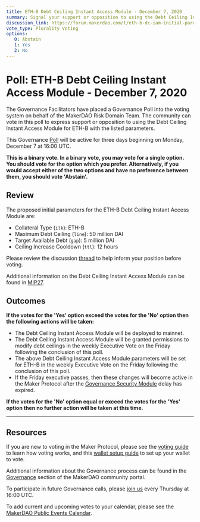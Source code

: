 ```yaml
---
title: ETH-B Debt Ceiling Instant Access Module - December 7, 2020
summary: Signal your support or opposition to using the Debt Ceiling Instant Access Module for ETH-B with the listed parameters.
discussion_link: https://forum.makerdao.com/t/eth-b-dc-iam-initial-parameters/5512
vote_type: Plurality Voting
options:
   0: Abstain
   1: Yes
   2: No
---
```

# Poll: ETH-B Debt Ceiling Instant Access Module - December 7, 2020

The Governance Facilitators have placed a Governance Poll into the voting system on behalf of the MakerDAO Risk Domain Team. The community can vote in this poll to express support or opposition to using the Debt Ceiling Instant Access Module for ETH-B with the listed parameters.

This Governance [Poll](https://community-development.makerdao.com/en/learn/governance/on-chain-gov) will be active for three days beginning on Monday, December 7 at 16:00 UTC.

**This is a binary vote. In a binary vote, you may vote for a single option. You should vote for the option which you prefer. Alternatively, if you would accept either of the two options and have no preference between them, you should vote 'Abstain'.**

## Review

The proposed initial parameters for the ETH-B Debt Ceiling Instant Access Module are:
* Collateral Type (`ilk`): ETH-B
* Maximum Debt Ceiling (`line`): 50 million DAI
* Target Available Debt (`gap`): 5 million DAI
* Ceiling Increase Cooldown (`ttl`): 12 hours

Please review the discussion [thread](https://forum.makerdao.com/t/eth-b-dc-iam-initial-parameters/5512) to help inform your position before voting.

Additional information on the Debt Ceiling Instant Access Module can be found in [MIP27](https://forum.makerdao.com/t/mip27-debt-ceiling-instant-access-module/4625).

## Outcomes

**If the votes for the 'Yes' option exceed the votes for the 'No' option then the following actions will be taken:**
* The Debt Ceiling Instant Access Module will be deployed to mainnet.
* The Debt Ceiling Instant Access Module will be granted permissions to modify debt ceilings in the weekly Executive Vote on the Friday following the conclusion of this poll.
* The above Debt Ceiling Instant Access Module parameters will be set for ETH-B in the weekly Executive Vote on the Friday following the conclusion of this poll.
* If the Friday executive passes, then these changes will become active in the Maker Protocol after the [Governance Security Module](https://forum.makerdao.com/tag/govsec-module) delay has expired.

**If the votes for the 'No' option equal or exceed the votes for the 'Yes' option then no further action will be taken at this time.**

---

## Resources

If you are new to voting in the Maker Protocol, please see the [voting guide](https://community-development.makerdao.com/en/learn/governance/how-voting-works/) to learn how voting works, and this [wallet setup guide](https://community-development.makerdao.com/en/learn/governance/voting-setup/) to set up your wallet to vote.

Additional information about the Governance process can be found in the [Governance](https://community-development.makerdao.com/en/learn/governance) section of the MakerDAO community portal.

To participate in future Governance calls, please [join us](https://github.com/makerdao/community/tree/master/governance/governance-and-risk-meetings) every Thursday at 16:00 UTC.

To add current and upcoming votes to your calendar, please see the [MakerDAO Public Events Calendar](https://calendar.google.com/calendar/embed?src=makerdao.com_3efhm2ghipksegl009ktniomdk%40group.calendar.google.com&ctz=UTC&mode=week&showCalendars=0&showPrint=0).

